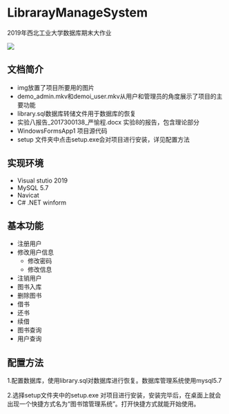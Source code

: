 # LibrarayManageSystem
2019年西北工业大学数据库期末大作业

![](https://www.yanyucheng.xyz/image/20200319200619.png)



## 文档简介

- img放置了项目所要用的图片
- demo_admin.mkv和demoi_user.mkv从用户和管理员的角度展示了项目的主要功能
- library.sql数据库转储文件用于数据库的恢复
- 实验八报告_2017300138_严愉程.docx 实验8的报告，包含理论部分
- WindowsFormsApp1 项目源代码
- setup 文件夹中点击setup.exe会对项目进行安装，详见配置方法



## 实现环境

- Visual stutio 2019
- MySQL 5.7
- Navicat
- C# .NET winform

## 基本功能

- 注册用户
- 修改用户信息 
  - 修改密码
  - 修改信息
- 注销用户
- 图书入库
- 删除图书
- 借书
- 还书
- 续借
- 图书查询
- 用户查询





## 配置方法

1.配置数据库，使用library.sql对数据库进行恢复。数据库管理系统使用mysql5.7

2.选择setup文件夹中的setup.exe 对项目进行安装，安装完毕后，在桌面上就会出现一个快捷方式名为“图书馆管理系统”。打开快捷方式就能开始使用。



